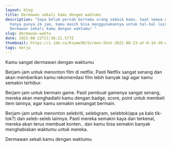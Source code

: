 ```yaml
---
layout: blog
title: Dermawan sekali kamu dengan waktumu
description: "Saya belum pernah bertemu orang sebaik kamu. Saat semua orang
  hanya punya 24 jam, kamu masih bisa menggunakannya untuk hal-hal lain.
  Dermawan sekali kamu dengan waktumu! "
slug: dermawan-waktu
date: 2021-08-22T21:56:21.577Z
thumbnail: https://i.ibb.co/Ksymw3H/Screen-Shot-2021-08-23-at-6-14-39-AM.png
tags: kerja
---
```

Kamu sangat dermawan dengan waktumu

Berjam-jam untuk menonton film di netflix. Pasti Netflix sangat senang dan akan memberikan kamu rekomendasi film lebih banyak lagi agar kamu semakin terhibur.

Berjam-jam untuk bermain game. Pasti pembuat gamenya sangat senang, mereka akan menghadiahi kamu dengan badge, score, point untuk membeli item lainnya, agar kamu semakin semangat bermain.

Berjam-jam untuk menonton selebriti, selebgram, selebtok(apa ya kalo tik-tok?) dan seleb-seleb lainnya. Pasti mereka semakin kaya dan terkenal, mereka akan terus membuat konten.. dan kamu bisa semakin banyak menghabiskan waktumu untuk mereka.

Dermawan sekali kamu dengan waktumu